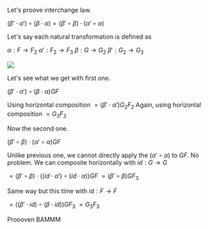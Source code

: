 Let's proove interchange law.


$\left( \beta '\cdot \alpha '\right) \circ \left( \beta \cdot \alpha \right) =\left( \beta '\circ \beta \right) \cdot \left( \alpha '\circ \alpha \right)$


Let's say each natural transformation is defined as


$\alpha :F\rightarrow F_{2}$
$\alpha ':F_{2}\rightarrow F_{3}$
$\beta :G\rightarrow G_{2}$
$\beta ':G_{2}\rightarrow G_{3}$


![]({{site.baseurl}}/assets/img/nat.JPG)

Let's see what we get with first one.

$\left( \beta '\cdot \alpha '\right) \circ \left( \beta \cdot \alpha \right)GF$ 

Using horizontal composition
$=\left( \beta'\cdot \alpha '\right) G_{2}F_{2}$
Again, using horizontal composition
$=G_{3}F_{3}$

Now the second one.

$\left( \beta '\circ \beta \right) \cdot \left( \alpha '\circ \alpha \right)GF$

Unlike previous one, we cannot directly apply the $(\alpha' \circ \alpha)$ to $GF$. No problem. We can composite horizontally with $id:G\rightarrow G$

$=\left( \beta '\circ \beta\right) \cdot \left( \left( id\cdot \alpha '\right) \circ \left( id\cdot \alpha \right) \right)GF$
$=\left( \beta'\circ \beta\right)GF_3$

Same way but this time with $id:F\rightarrow F$

$=\left( \left( \beta'\cdot id\right) \circ \left( \beta \cdot id\right) \right) GF_{3}$
$=G_3 F_3$


Proooven BAMMM